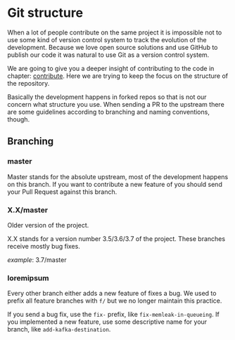 # Git structure

When a lot of people contribute on the same project it is impossible not to use
some kind of version control system to track the evolution of the development.
Because we love open source solutions and use GitHub to publish our code it was 
natural to use Git as a version control system. 

We are going to give you a deeper insight of contributing to the code in
chapter: [contribute](). Here we are trying to keep the focus on the structure
of the repository.

Basically the development happens in forked repos so that is not our concern what 
structure you use. When sending a PR to the upstream there are some guidelines
according to branching and naming conventions, though.

## Branching

### master
Master stands for the absolute upstream, most of the development happens on this branch. If you
want to contribute a new feature of you should send your Pull Request against this branch.

### X.X/master
Older version of the project.

X.X stands for a version number 3.5/3.6/3.7 of the project. These branches receive mostly
bug fixes.

_example_: 3.7/master

### loremipsum
Every other branch either adds a new feature of fixes a bug. We used to prefix all feature
branches with `f/` but we no longer maintain this practice.

If you send a bug fix, use the `fix-` prefix, like `fix-memleak-in-queueing`. If you implemented a new feature,
use some descriptive name for your branch, like `add-kafka-destination`.

